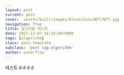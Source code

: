 ```yaml
---
layout: post
current: post
cover:  assets/built/images/blockchain/NFT/NFT.jpg
navigation: True
title: 알고리즘 테스트
date: 2021-12-07 16:24:00+0900
tags: [algorithm]
class: post-template
subclass: 'post tag-algorithm'
author: wind-flow
---
```


테스트   d d d d